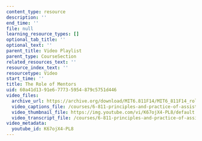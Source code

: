 ```yaml
---
content_type: resource
description: ''
end_time: ''
file: null
learning_resource_types: []
optional_tab_title: ''
optional_text: ''
parent_title: Video Playlist
parent_type: CourseSection
related_resources_text: ''
resource_index_text: ''
resourcetype: Video
start_time: ''
title: The Role of Mentors
uid: 60a41d13-91e6-7773-5954-879c5751d446
video_files:
  archive_url: https://archive.org/download/MIT6.811F14/MIT6_811F14_role_of_mentors_300k.mp4
  video_captions_file: /courses/6-811-principles-and-practice-of-assistive-technology-fall-2014/a28f8f2536a7596683a4c7add69fc577_K67ojX4-PL8.vtt
  video_thumbnail_file: https://img.youtube.com/vi/K67ojX4-PL8/default.jpg
  video_transcript_file: /courses/6-811-principles-and-practice-of-assistive-technology-fall-2014/3ae1bf25d3237db87c6f1e69a980df00_K67ojX4-PL8.pdf
video_metadata:
  youtube_id: K67ojX4-PL8
---
```


